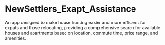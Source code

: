 # NewSettlers_Exapt_Assistance
An app designed to make house hunting easier and more efficient for expats and those relocating, providing a comprehensive search for available houses                and apartments based on location, commute time, price range, and amenities.

